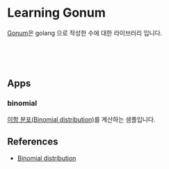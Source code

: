 # Learning Gonum  

[Gonum](https://github.com/gonum/gonum)은 golang 으로 작성한 수에 대한 라이브러리 입니다. 

<br/><br/><br/>

## Apps  

### binomial  

[이항 분포(Binomial distribution)](https://en.wikipedia.org/wiki/Binomial_distribution)를 계산하는 샘플입니다.  


## References  
* [Binomial distribution](https://en.wikipedia.org/wiki/Binomial_distribution)  
